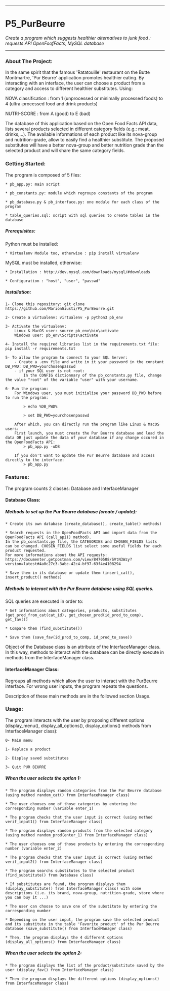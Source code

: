****************************************************************************************************************
# P5_PurBeurre
*Create a program which suggests healthier alternatives to junk food : requests API OpenFoofFacts, MySQL database*
*****************************************************************************************************************


### About The Project:

In the same spirit that the famous 'Ratatouille' restaurant on the Butte Montmartre, 'Pur Beurre' application 
promotes healthier eating.
By interacting with an interface, the user can choose a product from a category and access to different healthier 
substitutes. Using:

NOVA classification : from 1 (unprocessed or minimally processed foods) to 4 (ultra-processed food and drink products)

NUTRI-SCORE : from A (good) to E (bad) 

The database of this application based on the Open Food Facts API data, lists several products selected in different
category fields (e.g.: meat, drinks,...). The available informations of each product like its nova-group and nutrition-grade, allow to easily find a healthier 
substitute. The proposed substitutes will have a better nova-group and better nutrition grade than the selected product 
and will share the same category fields.


### Getting Started:

The program is composed of 5 files:

	* pb_app.py: main script
	
	* pb_constants.py: module which regroups constants of the program
	
	* pb_database.py & pb_interface.py: one module for each class of the program
	
	* table_queries.sql: script with sql queries to create tables in the database
	
	
##### Prerequisites:
Python must be installed:

	* Virtualenv Module too, otherwise : pip install virtualenv
	
MySQL must be installed, otherwise:

	* Installation : http://dev.mysql.com/downloads/mysql/#downloads
	
	* Configuration : "host", "user", "passwd"

##### Installation:

	1- Clone this repository: git clone https://github.com/MarionGiusti/P5_PurBeurre.git
	
	2- Create a virtualenv: virtualenv -p python3 pb_env
	
	3- Activate the virtualenv:
		Linux & MacOS user: source pb_env\bin\activate
		Windows user: pb_env\Scripts\activate
	
	4- Install the required libraries list in the requirements.txt file: pip install -r requirements.txt
		
	5- To allow the program to connect to your SQL Server:
		- Create a .env file and write in it your password in the constant DB_PWD: DB_PWD=yourchosenpasswd
		- if your SQL user is not root: 
			In the CONFIG dictionnary of the pb_constants.py file, change the value "root" of the variable "user" with your username.

	6- Run the program:
		For Windows user, you must initialise your password DB_PWD before to run the program:
			
			> echo %DB_PWD%
			
			> set DB_PWD=yourchosenpasswd
			
		After which, you can directly run the program like Linux & MacOS users:	
		First launch, you must create the Pur Beurre database and load the data OR just update the data of your database if any change occured in the OpenFoodFacts API:
			> pb_app.py -uDB
			
		If you don't want to update the Pur Beurre database and access directly to the interface:
			> pb_app.py
			

### Features:

The program counts 2 classes: Database and InterfaceManager

#### Database Class:
##### Methods to set up the Pur Beurre database (create / update):

	* Create its own database (create_database(), create_table() methods)
	
	* Search requests in the OpenFoodFacts API and import data from the OpenFoodFacts API (call_api() method). 
	In the pb_constants.py file, the CATEGORIES and CHOSEN_FIELDS lists can be changed. CHOSEN_FIELDS list select some useful fields for each product requested.
	For more informations about the API requests: https://documenter.getpostman.com/view/8470508/SVtN3Wzy?version=latest#4a0c27c3-3abc-42c4-bf97-63f4e4108294
	
	* Save them in its database or update them (insert_cat(), insert_product() methods)


##### Methods to interact with the Pur Beurre database using SQL queries. 

SQL queries are executed in order to:
	
	* Get informations about categories, products, substitutes (get_prod_from_cat(cat_id), get_chosen_prod(id_prod_to_comp), get_fav())
	
	* Compare them (find_substitute())
	
	* Save them (save_fav(id_prod_to_comp, id_prod_to_save))


Object of the Database class is an attribute of the InterfaceManager class. In this way, methods to interact with the database can be directly execute in methods from 
the InterfaceManager class.

#### InterfaceManager Class:
Regroups all methods which allow the user to interact with the PurBeurre interface. 
For wrong user inputs, the program repeats the questions.

Description of these main methods are in the followed section Usage.


### Usage:

The program interacts with the user by proposing different options (display_menu(), display_all_options(), display_options() methods from InterfaceManager class): 
	
	0- Main menu
	
	1- Replace a product
	
	2- Display saved substitutes
	
	3- Quit PUR BEURRE
	
	
##### When the user selects the option 1:

	* The program displays random categories from the Pur Beurre database (using method random_cat() from InterfaceManager class)
	
	* The user chooses one of those categories by entering the corresponding number (variable enter_1)
	
	* The program checks that the user input is correct (using method verif_input1() from InterfaceManager class)
	
	* The program displays random products from the selected category (using method random_prod(enter_1) from InterfaceManager class)
	
	* The user chooses one of those products by entering the corresponding number (variable enter_2)
	
	* The program checks that the user input is correct (using method verif_input2() from InterfaceManager class)
	
	* The program searchs substitutes to the selected product (find_substitute() from Database class)
	
	* If substitutes are found, the program displays them (display_substitute() from InterfaceManager class) with some descriptions (i.e. its brand, nova-group, nutrition-grade, store where you can buy it ...)
	
	* The user can choose to save one of the substitute by entering the corresponding number
	
	* Depending on the user input, the program save the selected product and its substitute in the table 'Favorite_product' of the Pur Beurre database (save_substitute() from InterfaceManager class)
	
	* Then, the program displays the 4 different options (display_all_options() from InterfaceManager class)
	

##### When the user selects the option 2:

	* The program displays the list of the product/substitute saved by the user (display_fav() from InterfaceManager class)
	
	* Then the program displays the different options (display_options() from InterfaceManager class)

